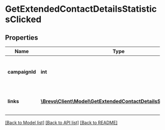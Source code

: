 # GetExtendedContactDetailsStatisticsClicked

## Properties
Name | Type | Description | Notes
------------ | ------------- | ------------- | -------------
**campaignId** | **int** | ID of the campaign which generated the event | 
**links** | [**\Brevo\Client\Model\GetExtendedContactDetailsStatisticsLinks[]**](GetExtendedContactDetailsStatisticsLinks.md) | Listing of the clicked links for the campaign | 

[[Back to Model list]](../../README.md#documentation-for-models) [[Back to API list]](../../README.md#documentation-for-api-endpoints) [[Back to README]](../../README.md)


